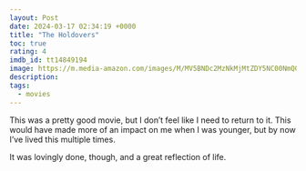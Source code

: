 ```yaml
---
layout: Post
date: 2024-03-17 02:34:19 +0000
title: "The Holdovers"
toc: true
rating: 4
imdb_id: tt14849194
image: https://m.media-amazon.com/images/M/MV5BNDc2MzNkMjMtZDY5NC00NmQ0LWI1NjctZjRhNWIzZjc4MGRiXkEyXkFqcGdeQXVyMjkwOTAyMDU@._V1_SX300.jpg
description: 
tags: 
  - movies
---
```

This was a pretty good movie, but I don’t feel like I need to return to it\. This would have made more of an impact on me when I was younger, but by now I’ve lived this multiple times\.

It was lovingly done, though, and a great reflection of life\.
